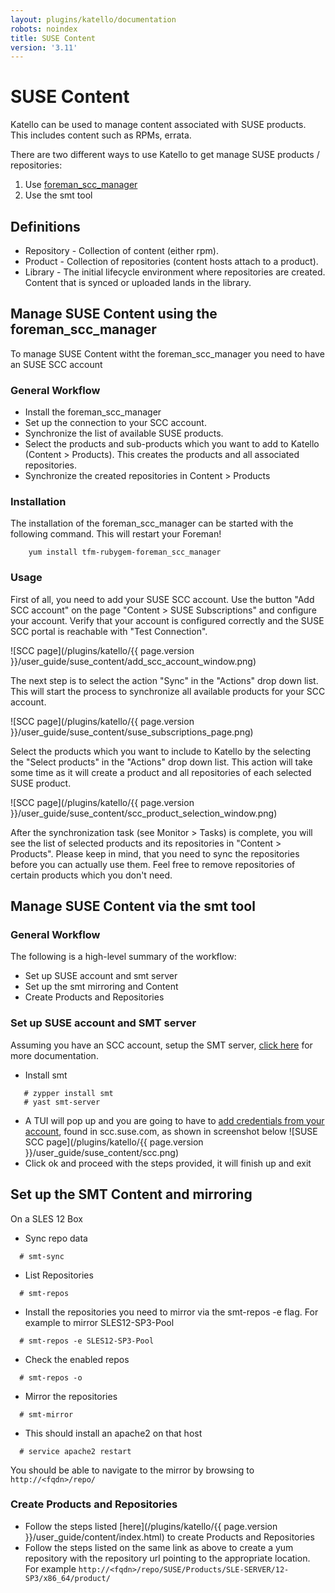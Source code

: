 ```yaml
---
layout: plugins/katello/documentation
robots: noindex
title: SUSE Content
version: '3.11'
---
```


# SUSE Content

Katello can be used to manage content associated with SUSE products.  This includes content such as RPMs, errata.

There are two different ways to use Katello to get manage SUSE products / repositories:
1. Use [foreman_scc_manager](https://github.com/ATIX-AG/foreman_scc_manager)
2. Use the smt tool

## Definitions
- Repository - Collection of content (either rpm).
- Product - Collection of repositories (content hosts attach to a product).
- Library - The initial lifecycle environment where repositories are created.  Content that is synced or uploaded lands in the library.

## Manage SUSE Content using the foreman_scc_manager

To manage SUSE Content witht the foreman_scc_manager you need to have an SUSE SCC account

### General Workflow

- Install the foreman_scc_manager
- Set up the connection to your SCC account.
- Synchronize the list of available SUSE products.
- Select the products and sub-products which you want to add to Katello (Content > Products). This creates the products and all associated repositories.
- Synchronize the created repositories in Content > Products

### Installation

The installation of the foreman_scc_manager can be started with the following command. This will restart your Foreman!

```
    yum install tfm-rubygem-foreman_scc_manager
```

### Usage

First of all, you need to add your SUSE SCC account. Use the button "Add SCC account" on the page "Content > SUSE Subscriptions" and configure your account. Verify that your account is configured correctly and the SUSE SCC portal is reachable with "Test Connection".

![SCC page](/plugins/katello/{{ page.version }}/user_guide/suse_content/add_scc_account_window.png)

The next step is to select the action "Sync" in the "Actions" drop down list. This will start the process to synchronize all available products for your SCC account. 

![SCC page](/plugins/katello/{{ page.version }}/user_guide/suse_content/suse_subscriptions_page.png)


Select the products which you want to include to Katello by the selecting the "Select products" in the "Actions" drop down list.
This action will take some time as it will create a product and all repositories of each selected SUSE product. 

![SCC page](/plugins/katello/{{ page.version }}/user_guide/suse_content/scc_product_selection_window.png)

After the synchronization task (see Monitor > Tasks) is complete, you will see the list of selected products and its repositories in "Content > Products".
Please keep in mind, that you need to sync the repositories before you can actually use them. 
Feel free to remove repositories of certain products which you don't need.

## Manage SUSE Content via the smt tool

### General Workflow

The following is a high-level summary of the workflow:
- Set up SUSE account and smt server
- Set up the smt mirroring and Content
- Create Products and Repositories

### Set up SUSE account and SMT server

Assuming you have an SCC account, setup the SMT server, [click here](https://www.suse.com/documentation/sles-12/book_smt/data/smt_server.html) for more documentation.

- Install smt
```
   # zypper install smt
   # yast smt-server
```
- A TUI will pop up and you are going to have to [add credentials from your account](https://www.suse.com/documentation/sles-12/book_smt/data/smt_mirroring_getcredentials.html), found in scc.suse.com, as shown in screenshot below
![SUSE SCC page](/plugins/katello/{{ page.version }}/user_guide/suse_content/scc.png)
- Click ok and proceed with the steps provided, it will finish up and exit

## Set up the SMT Content and mirroring

On a SLES 12 Box
- Sync repo data
```
  # smt-sync
```
- List  Repositories
```
  # smt-repos
```
- Install the repositories you need to mirror via the smt-repos -e flag. For example to mirror SLES12-SP3-Pool
```
  # smt-repos -e SLES12-SP3-Pool
```
- Check the enabled repos
```
  # smt-repos -o
```
- Mirror the repositories
```
  # smt-mirror
```
- This should install an apache2 on that host
```
  # service apache2 restart
```
You should be able to navigate to the mirror by browsing to `http://<fqdn>/repo/`

### Create Products and Repositories
- Follow the steps listed [here](/plugins/katello/{{ page.version }}/user_guide/content/index.html) to create Products and Repositories
- Follow the steps listed on the same link as above to create a yum repository with the repository url pointing to the appropriate location. For example `http://<fqdn>/repo/SUSE/Products/SLE-SERVER/12-SP3/x86_64/product/`
